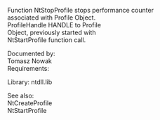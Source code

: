 Function NtStopProfile stops performance counter \
associated with Profile Object. \
ProfileHandle HANDLE to Profile \
Object, previously started with \
NtStartProfile function call.

Documented by: \
Tomasz Nowak \
Requirements:

Library: ntdll.lib

See also: \
NtCreateProfile \
NtStartProfile
